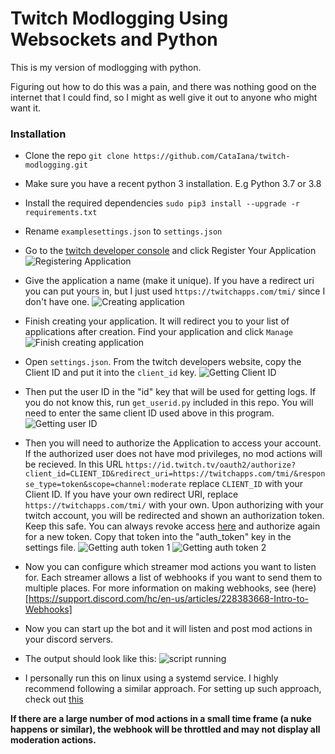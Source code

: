 # Twitch Modlogging Using Websockets and Python
This is my version of modlogging with python.

Figuring out how to do this was a pain, and there was nothing good on the internet that I could find, so I might as well give it out to anyone who might want it.


### Installation

* Clone the repo `git clone https://github.com/CataIana/twitch-modlogging.git`

* Make sure you have a recent python 3 installation. E.g Python 3.7 or 3.8

* Install the required dependencies `sudo pip3 install --upgrade -r requirements.txt`

* Rename `examplesettings.json` to `settings.json`

* Go to the [twitch developer console](https://dev.twitch.tv/console) and click Register Your Application
![Registering Application](https://i.catalana.dev/modlogging/devconsole.png)

* Give the application a name (make it unique). If you have a redirect uri you can put yours in, but I just used `https://twitchapps.com/tmi/` since I don't have one.
![Creating application](https://i.catalana.dev/modlogging/createapplication.png)

* Finish creating your application. It will redirect you to your list of applications after creation. Find your application and click `Manage`
![Finish creating application](https://i.catalana.dev/modlogging/manageapplication.png)

* Open `settings.json`. From the twitch developers website, copy the Client ID and put it into the `client_id` key.
![Getting Client ID](https://i.catalana.dev/modlogging/clientid.png)

* Then put the user ID in the "id" key that will be used for getting logs. If you do not know this, run `get_userid.py` included in this repo. You will need to enter the same client ID used above in this program.
![Getting user ID](https://i.catalana.dev/modlogging/getuserid.png)

* Then you will need to authorize the Application to access your account. If the authorized user does not have mod privileges, no mod actions will be recieved. In this URL `https://id.twitch.tv/oauth2/authorize?client_id=CLIENT_ID&redirect_uri=https://twitchapps.com/tmi/&response_type=token&scope=channel:moderate` replace `CLIENT_ID` with your Client ID. If you have your own redirect URI, replace `https://twitchapps.com/tmi/` with your own. Upon authorizing with your twitch account, you will be redirected and shown an authorization token. Keep this safe. You can always revoke access [here](https://www.twitch.tv/settings/connections) and authorize again for a new token. Copy that token into the "auth_token" key in the settings file.
![Getting auth token 1](https://i.catalana.dev/modlogging/getauthtoken1.png)
![Getting auth token 2](https://i.catalana.dev/modlogging/getauthtoken2.png)

* Now you can configure which streamer mod actions you want to listen for. Each streamer allows a list of webhooks if you want to send them to multiple places. For more information on making webhooks, see (here)[https://support.discord.com/hc/en-us/articles/228383668-Intro-to-Webhooks]

* Now you can start up the bot and it will listen and post mod actions in your discord servers.
* The output should look like this:
![script running](https://i.catalana.dev/modlogging/running.png)

* I personally run this on linux using a systemd service. I highly recommend following a similar approach. For setting up such approach, check out [this](https://tecadmin.net/setup-autorun-python-script-using-systemd/)

**If there are a large number of mod actions in a small time frame (a nuke happens or similar), the webhook will be throttled and may not display all moderation actions.**
